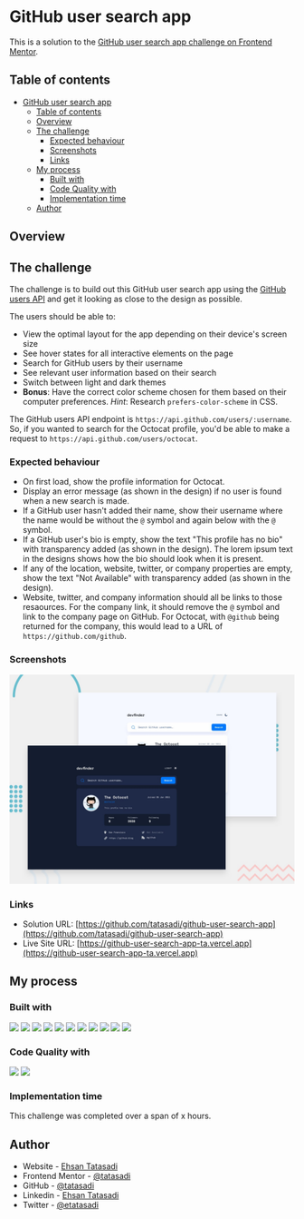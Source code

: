 # GitHub user search app

This is a solution to the [GitHub user search app challenge on Frontend Mentor](https://www.frontendmentor.io/challenges/github-user-search-app-Q09YOgaH6).

## Table of contents

- [GitHub user search app](#github-user-search-app)
  - [Table of contents](#table-of-contents)
  - [Overview](#overview)
  - [The challenge](#the-challenge)
    - [Expected behaviour](#expected-behaviour)
    - [Screenshots](#screenshots)
    - [Links](#links)
  - [My process](#my-process)
    - [Built with](#built-with)
    - [Code Quality with](#code-quality-with)
    - [Implementation time](#implementation-time)
  - [Author](#author)

## Overview

## The challenge

The challenge is to build out this GitHub user search app using the [GitHub users API](https://docs.github.com/en/rest/reference/users#get-a-user) and get it looking as close to the design as possible.

The users should be able to:

- View the optimal layout for the app depending on their device's screen size
- See hover states for all interactive elements on the page
- Search for GitHub users by their username
- See relevant user information based on their search
- Switch between light and dark themes
- **Bonus**: Have the correct color scheme chosen for them based on their computer preferences. _Hint_: Research `prefers-color-scheme` in CSS.

The GitHub users API endpoint is `https://api.github.com/users/:username`. So, if you wanted to search for the Octocat profile, you'd be able to make a request to `https://api.github.com/users/octocat`.

### Expected behaviour

- On first load, show the profile information for Octocat.
- Display an error message (as shown in the design) if no user is found when a new search is made.
- If a GitHub user hasn't added their name, show their username where the name would be without the `@` symbol and again below with the `@` symbol.
- If a GitHub user's bio is empty, show the text "This profile has no bio" with transparency added (as shown in the design). The lorem ipsum text in the designs shows how the bio should look when it is present.
- If any of the location, website, twitter, or company properties are empty, show the text "Not Available" with transparency added (as shown in the design).
- Website, twitter, and company information should all be links to those resaources. For the company link, it should remove the `@` symbol and link to the company page on GitHub. For Octocat, with `@github` being returned for the company, this would lead to a URL of `https://github.com/github`.

### Screenshots

![](./preview.jpg)

### Links

- Solution URL:
  [https://github.com/tatasadi/github-user-search-app](https://github.com/tatasadi/github-user-search-app)
- Live Site URL:
  [https://github-user-search-app-ta.vercel.app](https://github-user-search-app-ta.vercel.app)

## My process

### Built with

![](https://img.shields.io/badge/HTML5-fff?style=for-the-badge&logo=HTML5&logoColor=fff&color=E34F26)
![](https://img.shields.io/badge/CSS3-fff?style=for-the-badge&logo=CSS3&logoColor=fff&color=29a4d9)
![](https://img.shields.io/badge/TypeScript-fff?style=for-the-badge&logo=TypeScript&logoColor=fff&color=2f74c0)
![](https://img.shields.io/badge/git-fff?style=for-the-badge&logo=git&logoColor=fff&color=e94e31)
![](https://img.shields.io/badge/React-fff?style=for-the-badge&logo=React&logoColor=000&color=5ed3f3)
![](https://img.shields.io/badge/Next.JS-fff?style=for-the-badge&logo=next.js&logoColor=fff&color=000)
![](https://img.shields.io/badge/tailwindcss-fff?style=for-the-badge&logo=tailwindcss&logoColor=fff&color=15b8c5)
![](https://img.shields.io/badge/React%20Icons-fff?style=for-the-badge&logo=react&logoColor=fff&color=e92a6b)
![](https://img.shields.io/badge/Zod-fff?style=for-the-badge&logo=zod&logoColor=fff&color=3068b7)
![](https://img.shields.io/badge/React%20Query-fff?style=for-the-badge&logo=react-query&logoColor=fff&color=f73f51)
![](https://img.shields.io/badge/Storybook-fff?style=for-the-badge&logo=storybook&logoColor=fff&color=ff4785)

### Code Quality with

![](https://img.shields.io/badge/eslint-fff?style=for-the-badge&logo=eslint&logoColor=fff&color=4930bd)
![](https://img.shields.io/badge/prettier-fff?style=for-the-badge&logo=prettier&logoColor=000&color=f3ae42)

### Implementation time

This challenge was completed over a span of x hours.

## Author

- Website - [Ehsan Tatasadi](https://ehsan.tatasadi.com)
- Frontend Mentor - [@tatasadi](https://www.frontendmentor.io/profile/tatasadi)
- GitHub - [@tatasadi](https://github.com/tatasadi)
- Linkedin -
  [Ehsan Tatasadi](https://www.linkedin.com/in/ehsan-tatasadi-2161a433)
- Twitter - [@etatasadi](https://twitter.com/etatasadi)
